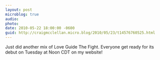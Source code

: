 ```yaml
---
layout: post
microblog: true
audio: 
photo: 
date: 2010-05-22 18:00:00 -0600
guid: http://craigmcclellan.micro.blog/2010/05/23/t14576760525.html
---
```

Just did another mix of Love Guide The Fight.  Everyone get ready for its debut on Tuesday at Noon CDT on my website!
